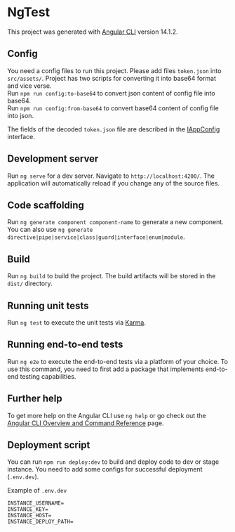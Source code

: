 # NgTest

This project was generated with [Angular CLI](https://github.com/angular/angular-cli) version 14.1.2.

## Config

You need a config files to run this project.
Please add files `token.json` into `src/assets/`.
Project has two scripts for converting it into base64 format and vice verse. \
Run `npm run config:to-base64` to convert json content of config file into base64. \
Run `npm run config:from-base64` to convert base64 content of config file into json.

The fields of the decoded `token.json` file are described in the [IAppConfig](src/app/misc/constants/app-config.constant.ts) interface.

## Development server

Run `ng serve` for a dev server. Navigate to `http://localhost:4200/`. The application will automatically reload if you change any of the source files.

## Code scaffolding

Run `ng generate component component-name` to generate a new component. You can also use `ng generate directive|pipe|service|class|guard|interface|enum|module`.

## Build

Run `ng build` to build the project. The build artifacts will be stored in the `dist/` directory.

## Running unit tests

Run `ng test` to execute the unit tests via [Karma](https://karma-runner.github.io).

## Running end-to-end tests

Run `ng e2e` to execute the end-to-end tests via a platform of your choice. To use this command, you need to first add a package that implements end-to-end testing capabilities.

## Further help

To get more help on the Angular CLI use `ng help` or go check out the [Angular CLI Overview and Command Reference](https://angular.io/cli) page.

## Deployment script

You can run `npm run deploy:dev` to build and deploy code to dev or stage instance.
You need to add some configs for successful deployment (`.env.dev`).

Example of `.env.dev`
```shell
INSTANCE_USERNAME=
INSTANCE_KEY=
INSTANCE_HOST=
INSTANCE_DEPLOY_PATH=
```
